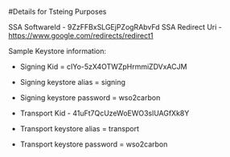 #Details for Tsteing Purposes

SSA SoftwareId - 9ZzFFBxSLGEjPZogRAbvFd
SSA Redirect Uri - https://www.google.com/redirects/redirect1


Sample Keystore information:
- Signing Kid = cIYo-5zX4OTWZpHrmmiZDVxACJM

- Signing keystore alias = signing

- Signing keystore password = wso2carbon

- Transport Kid - 41uFt7QcUzeWoEWO3slUAGfXk8Y

- Transport keystore alias = transport

- Transport keystore password = wso2carbon

